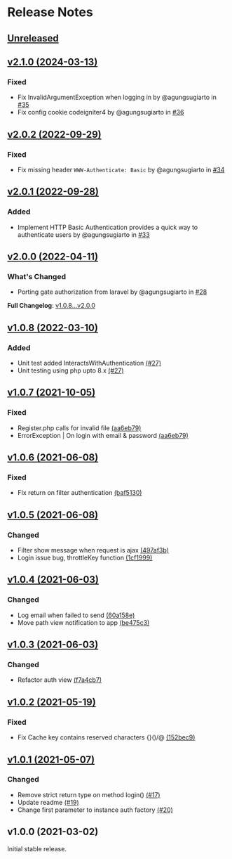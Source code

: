 # Release Notes

## [Unreleased](https://github.com/agungsugiarto/codeigniter4-authentication/compare/v2.1.0...2.x)

## [v2.1.0 (2024-03-13)](https://github.com/agungsugiarto/codeigniter4-authentication/compare/v2.1.0...v2.0.2)

### Fixed
* Fix InvalidArgumentException when logging in by @agungsugiarto in [#35](https://github.com/agungsugiarto/codeigniter4-authentication/pull/35)
* Fix config cookie codeigniter4 by @agungsugiarto in [#36](https://github.com/agungsugiarto/codeigniter4-authentication/pull/36)

## [v2.0.2 (2022-09-29)](https://github.com/agungsugiarto/codeigniter4-authentication/compare/v2.0.1...v2.0.2)

### Fixed
* Fix missing header `WWW-Authenticate: Basic` by @agungsugiarto in [#34](https://github.com/agungsugiarto/codeigniter4-authentication/pull/34)

## [v2.0.1 (2022-09-28)](https://github.com/agungsugiarto/codeigniter4-authentication/compare/v2.0.0...v2.0.1)
### Added
* Implement HTTP Basic Authentication provides a quick way to authenticate users by @agungsugiarto in [#33](https://github.com/agungsugiarto/codeigniter4-authentication/pull/33)

## [v2.0.0 (2022-04-11)](https://github.com/agungsugiarto/codeigniter4-authentication/compare/v1.0.8...v2.0.0)
### What's Changed
* Porting gate authorization from laravel by @agungsugiarto in [#28](https://github.com/agungsugiarto/codeigniter4-authentication/pull/28)

**Full Changelog**: [v1.0.8...v2.0.0](https://github.com/agungsugiarto/codeigniter4-authentication/compare/v1.0.8...v2.0.0)

## [v1.0.8 (2022-03-10)](https://github.com/agungsugiarto/codeigniter4-authentication/compare/v1.0.7...v1.0.8)

### Added
- Unit test added InteractsWithAuthentication [(#27)](https://github.com/agungsugiarto/codeigniter4-authentication/pull/27)
- Unit testing using php upto 8.x [(#27)](https://github.com/agungsugiarto/codeigniter4-authentication/pull/27)
## [v1.0.7 (2021-10-05)](https://github.com/agungsugiarto/codeigniter4-authentication/compare/v1.0.6...v1.0.7)

### Fixed
- Register.php calls for invalid file [(aa6eb79)](https://github.com/agungsugiarto/codeigniter4-authentication/commit/aa6eb799dda140a11aa5cfd5352f0cb58635e87c)
- ErrorException | On login with email & password [(aa6eb79)](https://github.com/agungsugiarto/codeigniter4-authentication/commit/aa6eb799dda140a11aa5cfd5352f0cb58635e87c)

## [v1.0.6 (2021-06-08)](https://github.com/agungsugiarto/codeigniter4-authentication/compare/v1.0.5...v1.0.6)

### Fixed
- FIx return on filter authentication [(baf5130)](https://github.com/agungsugiarto/codeigniter4-authentication/commit/baf513071b0c31ec78bfecaab0f0309da2e70830)

## [v1.0.5 (2021-06-08)](https://github.com/agungsugiarto/codeigniter4-authentication/compare/v1.0.4...v1.0.5)

### Changed
- Filter show message when request is ajax [(497af3b)](https://github.com/agungsugiarto/codeigniter4-authentication/commit/497af3be8fc9e922b8cfe22ccc49a4e682ae31f7)
- Login issue bug, throttleKey function [(1cf1999)](https://github.com/agungsugiarto/codeigniter4-authentication/commit/1cf19994dc4b8e3b93dbcbc685888182987317dc)

## [v1.0.4 (2021-06-03)](https://github.com/agungsugiarto/codeigniter4-authentication/compare/v1.0.3...v1.0.4)

### Changed
- Log email when failed to send [(60a158e)](https://github.com/agungsugiarto/codeigniter4-authentication/commit/60a158e28152b60a4446ee21bed8e1282b16f3e5)
- Move path view notification to app [(be475c3)](https://github.com/agungsugiarto/codeigniter4-authentication/commit/be475c3d337a8e2756cddc92270f848e32c5795a)

## [v1.0.3 (2021-06-03)](https://github.com/agungsugiarto/codeigniter4-authentication/compare/v1.0.2...v1.0.3)

### Changed
- Refactor auth view [(f7a4cb7)](https://github.com/agungsugiarto/codeigniter4-authentication/commit/f7a4cb7e3f7c75599225a9c182e258f478a2f32d)

## [v1.0.2 (2021-05-19)](https://github.com/agungsugiarto/codeigniter4-authentication/compare/v1.0.1...v1.0.2)

### Fixed
- Fix Cache key contains reserved characters {}()/\@ [(152bec9)](https://github.com/agungsugiarto/codeigniter4-authentication/commit/152bec9577dc1978ad80abd2fcbce4de7af2c244)
## [v1.0.1 (2021-05-07)](https://github.com/agungsugiarto/codeigniter4-authentication/compare/v1.0.0...v1.0.1)

### Changed
- Remove strict return type on method login() [(#17)](https://github.com/agungsugiarto/codeigniter4-authentication/pull/17)
- Update readme [(#19)](https://github.com/agungsugiarto/codeigniter4-authentication/pull/19)
- Change first parameter to instance auth factory [(#20)](https://github.com/agungsugiarto/codeigniter4-authentication/pull/20)

## v1.0.0 (2021-03-02)

Initial stable release.